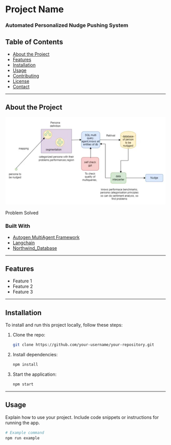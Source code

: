 # Project Name

### Automated Personalized Nudge Pushing System

## Table of Contents

- [About the Project](#about-the-project)
- [Features](#features)
- [Installation](#installation)
- [Usage](#usage)
- [Contributing](#contributing)
- [License](#license)
- [Contact](#contact)

---

## About the Project
![Flowchart](./Flowchart.jpg)

Problem Solved

### Built With

- [Autogen MultiAgent Framework](https://microsoft.github.io/autogen/docs/Use-Cases/agent_chat/)
- [Langchain](https://www.langchain.com/)
- [Northwind_Database](https://github.com/Microsoft/sql-server-samples/tree/master/samples/databases/northwind-pubs)

---

## Features

- Feature 1
- Feature 2
- Feature 3

---

## Installation

To install and run this project locally, follow these steps:

1. Clone the repo:
    ```bash
    git clone https://github.com/your-username/your-repository.git
    ```

2. Install dependencies:
    ```bash
    npm install
    ```

3. Start the application:
    ```bash
    npm start
    ```

---

## Usage

Explain how to use your project. Include code snippets or instructions for running the app.

```bash
# Example command
npm run example
